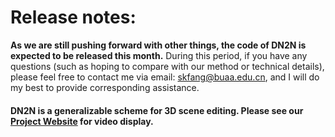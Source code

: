# Release notes:
**As we are still pushing forward with other things, the code of DN2N is expected to be released this month.** 
During this period, if you have any questions (such as hoping to compare with our method or technical details), please feel free to contact me via email: skfang@buaa.edu.cn, and I will do my best to provide corresponding assistance.


#### DN2N is a generalizable scheme for 3D scene editing. Please see our [Project Website](http://sk-fun.fun/DN2N/) for video display.


